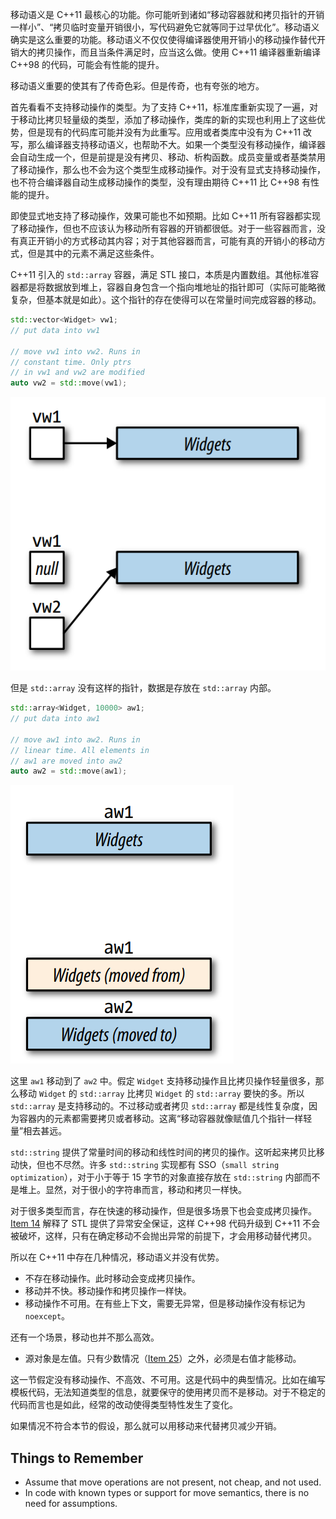 移动语义是 C++11 最核心的功能。你可能听到诸如“移动容器就和拷贝指针的开销一样小”、“拷贝临时变量开销很小，写代码避免它就等同于过早优化”。移动语义确实是这么重要的功能。移动语义不仅仅使得编译器使用开销小的移动操作替代开销大的拷贝操作，而且当条件满足时，应当这么做。使用 C++11 编译器重新编译 C++98 的代码，可能会有性能的提升。

移动语义重要的使其有了传奇色彩。但是传奇，也有夸张的地方。

首先看看不支持移动操作的类型。为了支持 C++11，标准库重新实现了一遍，对于移动比拷贝轻量级的类型，添加了移动操作，类库的新的实现也利用上了这些优势，但是现有的代码库可能并没有为此重写。应用或者类库中没有为 C++11 改写，那么编译器支持移动语义，也帮助不大。如果一个类型没有移动操作，编译器会自动生成一个，但是前提是没有拷贝、移动、析构函数。成员变量或者基类禁用了移动操作，那么也不会为这个类型生成移动操作。对于没有显式支持移动操作，也不符合编译器自动生成移动操作的类型，没有理由期待 C++11 比 C++98 有性能的提升。

即使显式地支持了移动操作，效果可能也不如预期。比如 C++11 所有容器都实现了移动操作，但也不应该认为移动所有容器的开销都很低。对于一些容器而言，没有真正开销小的方式移动其内容；对于其他容器而言，可能有真的开销小的移动方式，但是其中的元素不满足这些条件。

C++11 引入的 `std::array` 容器，满足 STL 接口，本质是内置数组。其他标准容器都是将数据放到堆上，容器自身包含一个指向堆地址的指针即可（实际可能略微复杂，但基本就是如此）。这个指针的存在使得可以在常量时间完成容器的移动。
```cpp
std::vector<Widget> vw1;
// put data into vw1

// move vw1 into vw2. Runs in
// constant time. Only ptrs
// in vw1 and vw2 are modified
auto vw2 = std::move(vw1);
```

![](2901.png)

但是 `std::array` 没有这样的指针，数据是存放在 `std::array` 内部。
```cpp
std::array<Widget, 10000> aw1;
// put data into aw1

// move aw1 into aw2. Runs in
// linear time. All elements in
// aw1 are moved into aw2
auto aw2 = std::move(aw1);
```

![](2902.png)

这里 `aw1` 移动到了 `aw2` 中。假定 `Widget` 支持移动操作且比拷贝操作轻量很多，那么移动 `Widget` 的 `std::array` 比拷贝 `Widget` 的 `std::array` 要快的多。所以 `std::array` 是支持移动的。不过移动或者拷贝 `std::array` 都是线性复杂度，因为容器内的元素都需要拷贝或者移动。这离“移动容器就像赋值几个指针一样轻量”相去甚远。

`std::string` 提供了常量时间的移动和线性时间的拷贝的操作。这听起来拷贝比移动快，但也不尽然。许多 `std::string` 实现都有 SSO（`small string optimization`），对于小于等于 15 字节的对象直接存放在 `std::string` 内部而不是堆上。显然，对于很小的字符串而言，移动和拷贝一样快。

对于很多类型而言，存在快速的移动操作，但是很多场景下也会变成拷贝操作。[Item 14](../ch03_Moving_to_Modern_C++/14_Declare_functions_noexcept_if_they_wont_emit_exceptions.md) 解释了 STL 提供了异常安全保证，这样 C++98 代码升级到 C++11 不会被破坏，这样，只有在确定移动不会抛出异常的前提下，才会用移动替代拷贝。

所以在 C++11 中存在几种情况，移动语义并没有优势。

* 不存在移动操作。此时移动会变成拷贝操作。
* 移动并不快。移动操作和拷贝操作一样快。
* 移动操作不可用。在有些上下文，需要无异常，但是移动操作没有标记为 `noexcept`。

还有一个场景，移动也并不那么高效。

* 源对象是左值。只有少数情况（[Item 25](./25_Use_std_move_on_rvalue_references_std_forward_on_universal_references.md)）之外，必须是右值才能移动。

这一节假定没有移动操作、不高效、不可用。这是代码中的典型情况。比如在编写模板代码，无法知道类型的信息，就要保守的使用拷贝而不是移动。对于不稳定的代码而言也是如此，经常的改动使得类型特性发生了变化。

如果情况不符合本节的假设，那么就可以用移动来代替拷贝减少开销。

## Things to Remember
* Assume that move operations are not present, not cheap, and not used.
* In code with known types or support for move semantics, there is no need for assumptions.
